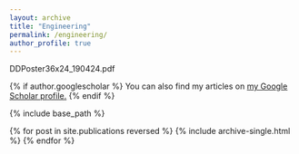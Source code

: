 ```yaml
---
layout: archive
title: "Engineering"
permalink: /engineering/
author_profile: true
---
```


DDPoster36x24_190424.pdf

{% if author.googlescholar %}
  You can also find my articles on <u><a href="{{author.googlescholar}}">my Google Scholar profile</a>.</u>
{% endif %}

{% include base_path %}

{% for post in site.publications reversed %}
  {% include archive-single.html %}
{% endfor %}
